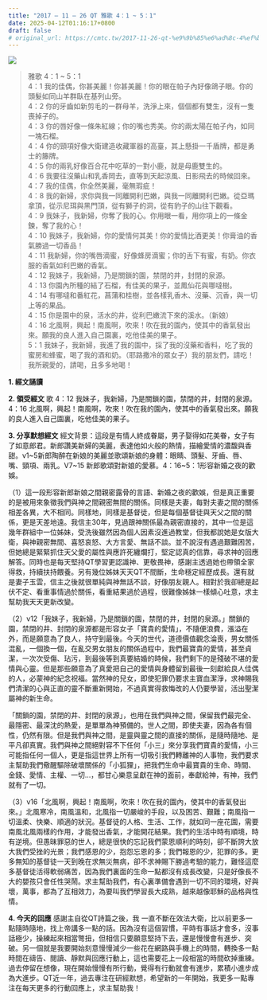 ```yaml
---
title: "2017 – 11 – 26 QT 雅歌 4：1 ~ 5：1"
date: 2025-04-12T01:16:17+0800
draft: false
# original_url: https://cmtc.tw/2017-11-26-qt-%e9%9b%85%e6%ad%8c-4%ef%bc%9a1-5%ef%bc%9a1
---
```


![](/images/qt.jpg)
> 雅歌 4：1 ~ 5：1  
> 4：1 我的佳偶，你甚美麗！你甚美麗！你的眼在帕子內好像鴿子眼。你的頭髮如同山羊群臥在基列山旁。  
> 4：2 你的牙齒如新剪毛的一群母羊，洗淨上來，個個都有雙生，沒有一隻喪掉子的。  
> 4：3 你的唇好像一條朱紅線；你的嘴也秀美。你的兩太陽在帕子內，如同一塊石榴。  
> 4：4 你的頸項好像大衛建造收藏軍器的高臺，其上懸掛一千盾牌，都是勇士的籐牌。  
> 4：5 你的兩乳好像百合花中吃草的一對小鹿，就是母鹿雙生的。  
> 4：6 我要往沒藥山和乳香岡去，直等到天起涼風、日影飛去的時候回來。  
> 4：7 我的佳偶，你全然美麗，毫無瑕疵！  
> 4：8 我的新婦，求你與我一同離開利巴嫩，與我一同離開利巴嫩。從亞瑪拿頂，從示尼珥與黑門頂，從有獅子的洞，從有豹子的山往下觀看。  
> 4：9 我妹子，我新婦，你奪了我的心。你用眼一看，用你項上的一條金鍊，奪了我的心！  
> 4：10 我妹子，我新婦，你的愛情何其美！你的愛情比酒更美！你膏油的香氣勝過一切香品！  
> 4：11 我新婦，你的嘴唇滴蜜，好像蜂房滴蜜；你的舌下有蜜，有奶。你衣服的香氣如利巴嫩的香氣。  
> 4：12 我妹子，我新婦，乃是關鎖的園，禁閉的井，封閉的泉源。  
> 4：13 你園內所種的結了石榴，有佳美的果子，並鳳仙花與哪噠樹。  
> 4：14 有哪噠和番紅花，菖蒲和桂樹，並各樣乳香木、沒藥、沉香，與一切上等的果品。  
> 4：15 你是園中的泉，活水的井，從利巴嫩流下來的溪水。（新娘）  
> 4：16 北風啊，興起！南風啊，吹來！吹在我的園內，使其中的香氣發出來。願我的良人進入自己園裏，吃他佳美的果子。  
> 5：1 我妹子，我新婦，我進了我的園中，採了我的沒藥和香料，吃了我的蜜房和蜂蜜，喝了我的酒和奶。（耶路撒冷的眾女子）我的朋友們，請吃！我所親愛的，請喝，且多多地喝！

**1. 經文誦讀**

**2. 領受經文**
歌 4：12 我妹子，我新婦，乃是關鎖的園，禁閉的井，封閉的泉源。  
4：16 北風啊，興起！南風啊，吹來！吹在我的園內，使其中的香氣發出來。願我的良人進入自己園裏，吃他佳美的果子。

**3. 分享默想經文**
經文背景：這段是有情人終成眷屬，男子娶得如花美眷，女子有了如意郎君。新郎讚美新婦的美麗，表達他如火般的熱情，描繪愛情的濃馥與香甜。v1\~5新郎陶醉在新娘的美麗並歌頌新娘的身體：眼睛、頭髮、牙齒、唇、嘴、頸項、兩乳。V7\~15 新郎歌頌對新娘的愛慕。4：16\~5：1形容新婚之夜的歡娛。

（1）這一段形容新郎新娘之間親密露骨的言語、新婚之夜的歡娛，但是真正重要的是被用來象徵我們與神之間親密無間的關係。同樣是夫妻，每對夫妻之間的關係相差各異，大不相同。同樣地，同樣是基督徒，但是每個基督徒與天父之間的關係，更是天差地遠。我信主30年，見過跟神關係最為親密直接的，其中一位是這幾年群組中一位姊妹，受洗後雖然因為個人因素沒進過教堂，但我都說她是女版大衛，與神親密無間、喜怒哀怒、大方言愛、無話不談。並不說沒有遇過艱難困苦，但她總是緊緊抓住天父愛的屬性與應許死纏爛打，堅定認真的信靠，尋求神的回應解答。同時也是每天堅持QT學習更認識神、更敬畏神，感謝主透過她也帶領全家得救，持續扶持餵養。另有幾位姊妹天天QT不間斷，生命穩定經歷成長。還有就是妻子玉雲，信主之後就很單純與神無話不談，好像朋友親人。相對於我卻總是起伏不定、看重事情過於關係，看重結果過於過程，很難像姊妹一樣傾心吐意，求主幫助我天天更新改變。

（2）v12「我妹子，我新婦，乃是關鎖的園，禁閉的井，封閉的泉源。」關鎖的園，禁閉的井、封閉的泉源都是形容女子「寶貴的愛情」，不隨便浪費，漲溢在外，而是願意為了良人，持守到最後。今天的世代，道德價值觀念淪喪，男女關係混亂，一個換一個，在亂交男女朋友的關係過程中，我們最寶貴的愛情，甚至貞潔，一次次受傷、玷污，到最後等到真要結婚的時候，我們剩下的是殘破不堪的愛情與心靈。但是那些願意為了真愛把自己的愛情與身體留到最後一刻獻給良人佳偶的人，必蒙神的紀念祝福。當然神的兒女，即使犯罪仍要求主寶血潔淨，求神賜我們清潔的心與正直的靈不斷重新開始，不過真實得救悔改的人仍要學習，活出聖潔屬神的新生命。

「關鎖的園，禁閉的井、封閉的泉源」，也用在我們與神之間，保留我們最完全、最隱密、最深沈的熱愛，是單單為神預備的。世人之間，即使夫妻，因為各有個性，仍然有限。但是我們與神之間，是靈與靈之間的直接的關係，是隨時隨地、是平凡卻真實。我們與神之間絕對容不下任何「小三」來分享我們寶貴的愛情，小三可能指任何一個人，更是指這世界上所有一切吸引我們轉離神的人事物，我們要求主幫助我們儆醒驅除破壞關係的「小狐狸」，把我們生命中最寶貴的生命、時間、金錢、愛情、主權、一切…，都甘心樂意呈獻在神的面前，奉獻給神，有神，我們就有了一切。

（3）v16「北風啊，興起！南風啊，吹來！吹在我的園內，使其中的香氣發出來。」北風寒冷，南風溫和，北風指一切嚴峻的手段，以及困苦、艱難；南風指一切溫柔、快樂、順適的狀況。基督徒的人格、生活、工作，就如同一座花園，需要南風北風兩樣的作用，才能發出香氣，才能開花結果。我們的生活中時有順境，時有逆境。但愚昧罪惡的世人，總是很快的忘記我們蒙恩順利的時刻，卻不斷誇大放大我們受挫的光景；我們感恩的少，抱怨忘恩的多；我們報恩的少，犯罪的多。更多無知的基督徒一天到晚在求無災無病，卻不求神賜下勝過考驗的能力，難怪這麼多基督徒活得軟弱痛苦，因為我們裏面的生命一點都沒有成長改變，只是好像長不大的嬰孩只會任性哭鬧。求主幫助我們，有心裏準備會遇到一切不同的環境，好與壞，萬事，都為了互相效力，為要叫我們學習長大成熟，越來越像耶穌的品格與性情。

**4. 今天的回應**
感謝主自從QT詩篇之後，我 一直不斷在效法大衛，比以前更多一點隨時隨地，找上帝講多一點的話。因為沒有這個習慣，平時有事話才會多，沒事話極少，操練起來相當彆扭，但相信只要願意堅持下去，還是慢慢會有進步、突破。另一個就是我要開始刻意慢慢減少一些花在網路與手機上的時間，轉換多一點時間在禱告、閱讀、靜默與回應行動上，這也需要花上一段相當的時間砍掉重練。過去停留在想像，現在開始慢慢有所行動，覺得有行動就會有進步，累積小進步成為大進步。QT近一年，過去專注在研經默想，希望新的一年開始，我更多一點專注在每天更多的行動回應上，求主幫助我！
